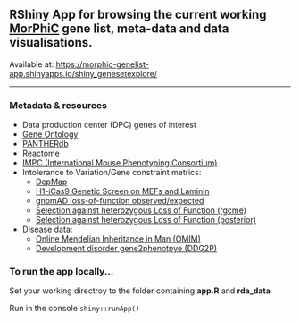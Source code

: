 ## RShiny App for browsing the current working [MorPhiC](https://morphic.bio/) gene list, meta-data and data visualisations.

Available at: https://morphic-genelist-app.shinyapps.io/shiny_genesetexplore/

---

### Metadata & resources
- Data production center (DPC) genes of interest 
- [Gene Ontology](http://geneontology.org/)
- [PANTHERdb](https://www.pantherdb.org/)
- [Reactome](https://reactome.org/)
- [IMPC (International Mouse Phenotyping Consortium)](https://www.mousephenotype.org/)
- Intolerance to Variation/Gene constraint metrics:
  - [DepMap](https://depmap.org/portal/)
  - [H1-iCas9 Genetic Screen on MEFs and Laminin](https://www.sciencedirect.com/science/article/pii/S2211124719302128)
  - [gnomAD loss-of-function observed/expected]()
  - [Selection against heterozygous Loss of Function (rgcme)](https://pubmed.ncbi.nlm.nih.gov/37214792/)
  - [Selection against heterozygous Loss of Function (posterior)](https://www.biorxiv.org/content/10.1101/2023.05.19.541520v1)
- Disease data:
  - [Online Mendelian Inheritance in Man (OMIM)](https://www.omim.org/)
  - [Development disorder gene2phenotpye (DDG2P)](https://www.ebi.ac.uk/gene2phenotype)

### To run the app locally...
Set your working directroy to the folder containing **app.R** and **rda_data**

Run in the console `shiny::runApp()`
